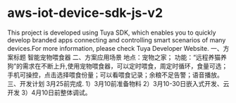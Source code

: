 # aws-iot-device-sdk-js-v2
This project is developed using Tuya SDK, which enables you to quickly develop branded apps connecting and controlling smart scenarios of many devices.For more information, please check Tuya Developer Website.
一、方案标题
智能宠物喂食器
二、方案应用场景
地点：宠物之家；
功能：“远程养猫养狗”的需求在不断上升,使用宠物喂食器，可以定时喂食，周定时循环，食量可选；手机可操控，点击选择喂食份量；可以看喂食记录；余粮不足告警；语音播放。
三、开发计划
3月25前完成.
1）3月10前准备物料
2）3月10-30日嵌入式开发、云开发
3）4月10日前整体调试。
